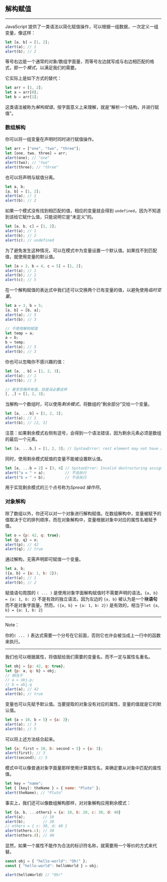 ## 解构赋值

---

JavaScript 提供了一类语法以简化赋值操作，可以根据一组数据，一次定义一组变量，像这样：

```javascript
let [a, b] = [1, 2];
alert(a); // 1
alert(b); // 2
```

等号右边是一个通常的对象/数组字面量，而等号左边就写成与右边相匹配的格式，即一个*模式*，以满足我们的需要。

它实际上是如下方式的替代：

```javascript
let arr = [1, 2];
let a = arr[0];
let b = arr[1];
```

这类语法被称为*解构赋值*，按字面意义上来理解，就是“解析一个结构，并进行赋值”。





### 数组解构

你可以将一组变量在声明时同时进行赋值操作。

```js
let arr = ["one", "two", "three"];
let [one, two, three] = arr;
alert(one); // "one"
alert(two); // "two"
alert(three); // "three"
```

也可以将声明与赋值分离。

```javascript
let a, b;
[a, b] = [1, 2];
alert(a); // 1
alert(b); // 2
```

如果一个模式没有找到相匹配的值，相应的变量就会得到 `undefined`，因为不知道到该给它赋什么值，只能说明它是“未定义”的。

```javascript
let [a, b, c] = [1, 2];
alert(a); // 1
alert(b); // 2
alert(c); // undefined
```

为了避免发生这种情况，可以在模式中为变量设置一个默认值。如果找不到匹配值，就使用变量的默认值。

```javascript
let [a = 3, b = 4, c = 5] = [1, 2];
alert(a); // 1
alert(b); // 2
alert(c); // 5
```

在一个解构赋值的表达式中我们还可以交换两个已有变量的值，以避免使用*临时变量*。

```javascript
let a = 3, b = 5;
[a, b] = [b, a];
alert(a); // 5
alert(b); // 3

// 不使用解构赋值
let temp = a;
a = b;
b = temp;
alert(a); // 5
alert(b); // 3
```

你也可以忽略你不感兴趣的值：

```js
let [a, , b] = [1, 2, 3];
alert(a); // 1
alert(b); // 3

// 甚至忽略所有值，但是没必要这样
[, ,] = [1, 2, 3];
```

当解构一个数组时，可以使用*剩余模式*，将数组的“剩余部分”交给一个变量。

```js
let [a, ...b] = [1, 2, 3];
alert(a); // 1
alert(b); // [2, 3]
```

注意：如果剩余模式右侧有逗号，会得到一个语法错误，因为剩余元素必须是数组的最后一个元素。

```js
let [a, ...b,] = [1, 2, 3]; // SyntaxError: rest element may not have a trailing comma
```

同时，使用剩余模式赋值的变量不能被设置默认值。

```javascript
let [a, ...b = 2] = [3, 4] // SyntaxError: Invalid destructuring assignment target
alert("a = " + a);         // 不会执行
alert("b = " + b);         // 不会执行
```

用于实现剩余模式的三个点号称为*Spread 操作符*。





### 对象解构

除了数组以外，你还可以对一个对象进行解构赋值。在数组解构中，变量被赋予的值取决于它的排列顺序，而在对象解构中，变量根据对象中对应的属性名被赋予值。

```js
let o = {p: 42, q: true};
let {p, q} = o;
alert(p); // 42
alert(q); // true
```

通过解构，无需声明即可赋值一个变量。

```js
let a, b;
({a, b} = {a: 1, b: 2});
alert(a); // 1
alert(b); // 2
```

赋值语句周围的 `( ... )` 是使用对象字面解构赋值时不需要声明的语法。`{a, b} = {a: 1, b: 2}` 不是有效的独立语法，因为左边的 `{a, b}` 被认为是一个**块语句**而不是对象字面量。然而，`({a, b} = {a: 1, b: 2})` 是有效的，相当于`let {a, b} = {a: 1, b: 2}`



---

Note：

你的`( ... )` 表达式需要一个分号在它前面，否则它也许会被当成上一行中的函数来执行。

---



我们也可以根据属性，将值赋给我们需要的变量名，而不一定与属性名重名。

```js
let obj = {p: 42, q: true};
let {p: a, q: b} = obj; 
// 相当于
// a = obj.p;
// b = obj.q 
alert(a); // 42 
alert(b); // true
```

变量也可以先赋予默认值。当要提取的对象没有对应的属性，变量的值就是它的默认值。

```js
let {a = 10, b = 5} = {a: 3};
alert(a); // 3
alert(b); // 5
```

可以将上述方法结合起来。

```js
let {a: first = 10, b: second = 5} = {a: 3};
alert(first); // 3
alert(second); // 5
```

模式中可以像普通对象字面量那样使用计算属性名，来确定要从对象中匹配的属性值。

```js
let key = "name";
let { [key]: theName } = { name: "Pluto" };
alert(theName); // "Pluto"
```

事实上，我们还可以像数组解构那样，对对象解构应用剩余模式：

```js
let {a, b, ...others} = {a: 10, b: 20, c: 30, d: 40}
alert(a);        // 10 
alert(b);        // 20
// others = { c: 30, d: 40 }
alert(others.c); // 30
alert(others.d); // 40
```

显然，如果一个属性不能作为合法的标识符名称，就需要用一个等价的方式来代替。

```js
const obj = { "hello-world": "Oh!" };
const { "hello-world": helloWorld } = obj;

alert(helloWorld) // "Oh!"
```